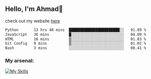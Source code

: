 
## Hello, I'm Ahmad👋

check out my website [here](https://ahmadalwi.com/)

<!--START_SECTION:waka-->

```txt
Python       13 hrs 40 mins  ███████████████████████░░   91.89 %
JavaScript   36 mins         █░░░░░░░░░░░░░░░░░░░░░░░░   04.09 %
HTML         16 mins         ▒░░░░░░░░░░░░░░░░░░░░░░░░   01.83 %
Git Config   9 mins          ▒░░░░░░░░░░░░░░░░░░░░░░░░   01.02 %
Bash         3 mins          ░░░░░░░░░░░░░░░░░░░░░░░░░   00.41 %
```

<!--END_SECTION:waka-->

### My arsenal:

[![My Skills](https://skillicons.dev/icons?i=js,ts,py,go,react,nextjs,svelte,nodejs,django,tailwind,html,css,sass,firebase,mongodb,postgres,mysql,redis,git,github,docker,vscode,figma,godot)](https://skillicons.dev)
